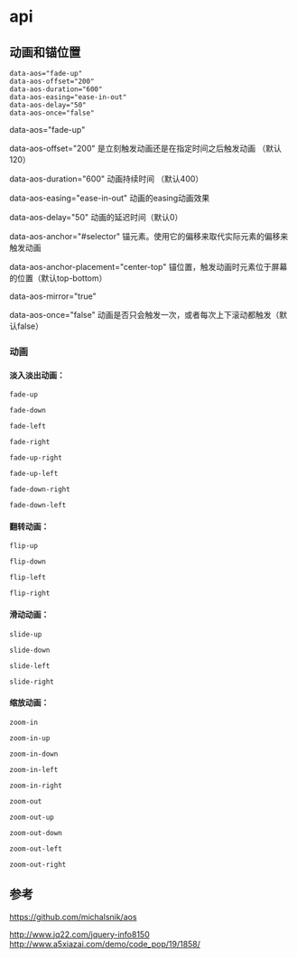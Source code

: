 # api

## 动画和锚位置

    data-aos="fade-up"
    data-aos-offset="200"
    data-aos-duration="600"
    data-aos-easing="ease-in-out"
    data-aos-delay="50"
    data-aos-once="false"

data-aos="fade-up"


data-aos-offset="200"
是立刻触发动画还是在指定时间之后触发动画 （默认120）

data-aos-duration="600"
动画持续时间 （默认400）

data-aos-easing="ease-in-out"
动画的easing动画效果

data-aos-delay="50"
动画的延迟时间（默认0）

data-aos-anchor="#selector"
锚元素。使用它的偏移来取代实际元素的偏移来触发动画

data-aos-anchor-placement="center-top"
锚位置，触发动画时元素位于屏幕的位置（默认top-bottom）

data-aos-mirror="true"

data-aos-once="false"
动画是否只会触发一次，或者每次上下滚动都触发（默认false）



### 动画

#### 淡入淡出动画：

    fade-up

    fade-down

    fade-left

    fade-right

    fade-up-right

    fade-up-left

    fade-down-right

    fade-down-left

#### 翻转动画：

    flip-up

    flip-down

    flip-left

    flip-right

#### 滑动动画：

    slide-up

    slide-down

    slide-left

    slide-right

#### 缩放动画：

    zoom-in

    zoom-in-up

    zoom-in-down

    zoom-in-left

    zoom-in-right

    zoom-out

    zoom-out-up

    zoom-out-down

    zoom-out-left

    zoom-out-right

## 参考

https://github.com/michalsnik/aos

http://www.jq22.com/jquery-info8150
http://www.a5xiazai.com/demo/code_pop/19/1858/
